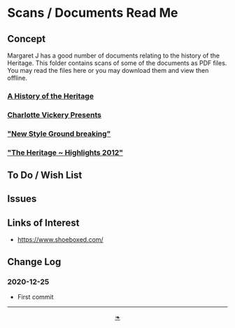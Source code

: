 # Scans / Documents Read Me

<!--  @@@
<div style=height:300px;overflow:hidden;width:100%;resize:both; ><iframe src=#scans/documents/README.md height=100% width=100% ></iframe></div>
_Scans / Documents_

### Full Screen: [Scans / Documents]( #scans/documents/README.md )
@@@  -->


## Concept

Margaret J has a good number of documents relating to the history of the Heritage. This folder contains scans of some of the documents as PDF files. You may read the files here or you may download them and view then offline.


### [A History of the Heritage]( #scans/documents/a-history-of-the-heritage.pdf )

### [Charlotte Vickery Presents]( #scans/documents/charlotte-vickery-presents.pdf )

### ["New Style Ground breaking"]( #scans/documents/new-style-ground-breaking.pdf )

### ["The Heritage ~ Highlights 2012"]( #scans/documents/the-heritage-highlights-2012.pdf )



## To Do / Wish List


## Issues


## Links of Interest

* https://www.shoeboxed.com/

## Change Log

### 2020-12-25

* First commit

***

<center><a href=javascript:window.scrollTo(0,0); class=aDingbat title="Scroll to top" > ❧ </a></center>

